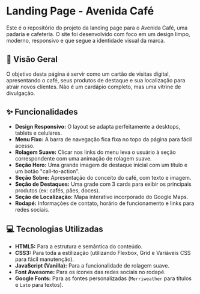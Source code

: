 # Landing Page - Avenida Café

Este é o repositório do projeto da landing page para o Avenida Café, uma padaria e cafeteria. O site foi desenvolvido com foco em um design limpo, moderno, responsivo e que segue a identidade visual da marca.

## 🚀 Visão Geral

O objetivo desta página é servir como um cartão de visitas digital, apresentando o café, seus produtos de destaque e sua localização para atrair novos clientes. Não é um cardápio completo, mas uma vitrine de divulgação.

## ✨ Funcionalidades

* **Design Responsivo:** O layout se adapta perfeitamente a desktops, tablets e celulares.
* **Menu Fixo:** A barra de navegação fica fixa no topo da página para fácil acesso.
* **Rolagem Suave:** Clicar nos links do menu leva o usuário à seção correspondente com uma animação de rolagem suave.
* **Seção Hero:** Uma grande imagem de destaque inicial com um título e um botão "call-to-action".
* **Seção Sobre:** Apresentação do conceito do café, com texto e imagem.
* **Seção de Destaques:** Uma grade com 3 cards para exibir os principais produtos (ex: cafés, pães, doces).
* **Seção de Localização:** Mapa interativo incorporado do Google Maps.
* **Rodapé:** Informações de contato, horário de funcionamento e links para redes sociais.

## 💻 Tecnologias Utilizadas

* **HTML5:** Para a estrutura e semântica do conteúdo.
* **CSS3:** Para toda a estilização (utilizando Flexbox, Grid e Variáveis CSS para fácil manutenção).
* **JavaScript (Vanilla):** Para a funcionalidade de rolagem suave.
* **Font Awesome:** Para os ícones das redes sociais no rodapé.
* **Google Fonts:** Para as fontes personalizadas (`Merriweather` para títulos e `Lato` para textos).


